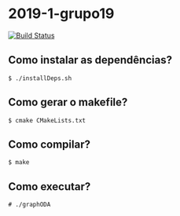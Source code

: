 # 2019-1-grupo19 
[![Build Status](https://travis-ci.com/pds2-dcc-ufmg/2019-1-grupo19.svg?token=Mnxg5DUtyLmLApyc8NAT&branch=master)](https://travis-ci.com/pds2-dcc-ufmg/2019-1-grupo19)

## Como instalar as dependências?

```plain
$ ./installDeps.sh
```

## Como gerar o makefile?

```plain
$ cmake CMakeLists.txt
```

## Como compilar?

```plain
$ make
```

## Como executar?

```plain
# ./graphODA
```
